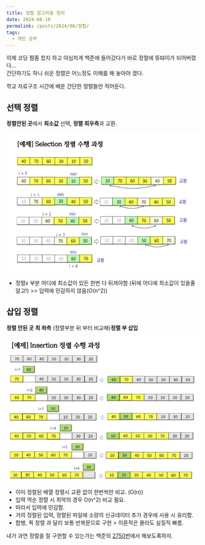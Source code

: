 ```yaml
---
title: 정렬 알고리즘 정리
date: 2024-08-10
permalink: /posts/2024/08/정렬/
tags:
  - 개인 공부
---
```


이제 코딩 짬좀 찼지 하고 야심차게 백준에 들어갔다가 바로 정렬에 뜌땨이가 되어버렸다...  
간단하기도 하니 쉬운 정렬은 어느정도 이해를 해 놓아야 겠다. 

학교 자료구조 시간에 배운 간단한 정렬들만 적어둔다. 

## 선택 정렬

 **정렬안된 곳**에서 **최소값** 선택, **정렬 최우측**과 교환.  

 ![선택정렬](/postPic\24-08-10\image.png)

 * 정렬x 부분 어디에 최소값이 있든 한번 다 뒤져야함 (뒤에 어디에 최소값이 있을줄 알고!) >> 입력에 민감하지 않음(O(n^2))



## 삽입 정렬
 **정렬 안된 곳** **최 좌측** (정렬부분 뒤 부터 비교해)**정렬 부 삽입**  

 ![삽입정렬](/postPic/24-08-10/2024-08-10%20144555.png)

 * 이미 정렬된 배열 정렬시 교환 없이 한번씩만 비교. (O(n))
 * 입력 역순 정렬 시 최악의 경우 O(n^2) 비교 필요.
 * 따라서 입력에 민감함. 
 * 거의 정렬된 입력, 정렬된 파일에 소량의 신규데이터 추가 경우에 사용 시 유리함. 
 * 합병, 퀵 정렬 과 달리 보통 반복문으로 구현 > 이론적은 몰라도 실질적 빠름.


 내가 과연 정렬을 잘 구현할 수 있는가는 백준의 [2750번](https://www.acmicpc.net/problem/2750)에서 해보도록하자.
 